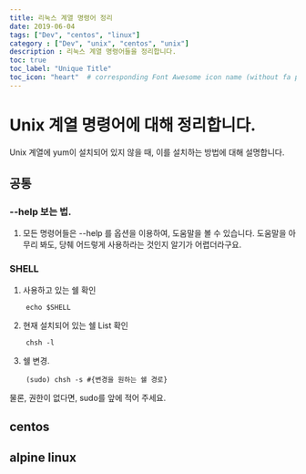 ```yaml
---
title: 리눅스 계열 명령어 정리
date: 2019-06-04
tags: ["Dev", "centos", "linux"]
category : ["Dev", "unix", "centos", "unix"]
description : 리눅스 계열 명령어들을 정리합니다.
toc: true
toc_label: "Unique Title"
toc_icon: "heart"  # corresponding Font Awesome icon name (without fa prefix)
---
```


# Unix 계열 명령어에 대해 정리합니다. 
Unix 계열에 yum이 설치되어 있지 않을 때, 이를 설치하는 방법에 대해 설명합니다.


<!-- {% include toc.html %} -->

## 공통
### --help 보는 법.
1. 모든 명령어들은 --help 를 옵션을 이용하여, 도움말을 볼 수 있습니다.
도움말을 아무리 봐도, 당췌 어드렇게 사용하라는 것인지 알기가 어렵더라구요.

### SHELL
1. 사용하고 있는 쉘 확인
```
    echo $SHELL
```

2. 현재 설치되어 있는 쉘 List 확인
```
    chsh -l
```

3. 쉘 변경.
```
    (sudo) chsh -s #{변경을 원하는 쉘 경로}
```
물론, 권한이 없다면, sudo를 앞에 적어 주세요.

## centos

## alpine linux
